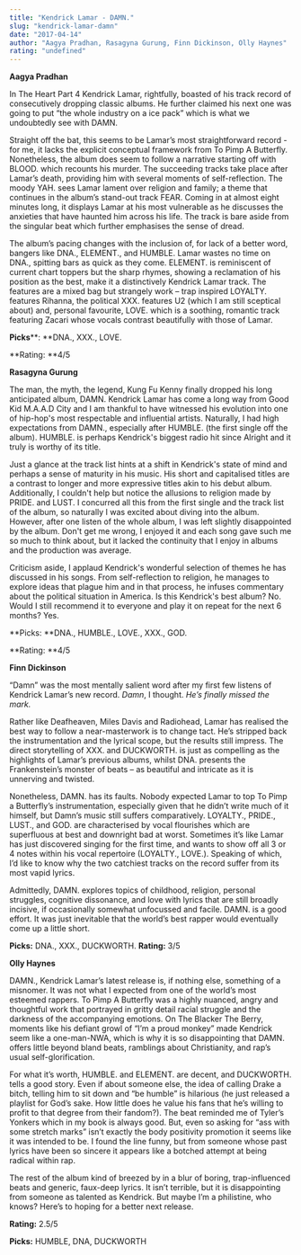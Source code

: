 ```yaml
---
title: "Kendrick Lamar - DAMN."
slug: "kendrick-lamar-damn"
date: "2017-04-14"
author: "Aagya Pradhan, Rasagyna Gurung, Finn Dickinson, Olly Haynes"
rating: "undefined"
---
```


**Aagya Pradhan**

In The Heart Part 4 Kendrick Lamar, rightfully, boasted of his track record of consecutively dropping classic albums. He further claimed his next one was going to put “the whole industry on a ice pack” which is what we undoubtedly see with DAMN.

Straight off the bat, this seems to be Lamar’s most straightforward record - for me, it lacks the explicit conceptual framework from To Pimp A Butterfly. Nonetheless, the album does seem to follow a narrative starting off with BLOOD. which recounts his murder. The succeeding tracks take place after Lamar’s death, providing him with several moments of self-reflection. The moody YAH. sees Lamar lament over religion and family; a theme that continues in the album’s stand-out track FEAR. Coming in at almost eight minutes long, it displays Lamar at his most vulnerable as he discusses the anxieties that have haunted him across his life. The track is bare aside from the singular beat which further emphasises the sense of dread.

The album’s pacing changes with the inclusion of, for lack of a better word, bangers like DNA., ELEMENT., and HUMBLE. Lamar wastes no time on DNA., spitting bars as quick as they come. ELEMENT. is reminiscent of current chart toppers but the sharp rhymes, showing a reclamation of his position as the best, make it a distinctively Kendrick Lamar track. The features are a mixed bag but strangely work – trap inspired LOYALTY. features Rihanna, the political XXX. features U2 (which I am still sceptical about) and, personal favourite, LOVE. which is a soothing, romantic track featuring Zacari whose vocals contrast beautifully with those of Lamar.

**Picks****: **DNA., XXX., LOVE.

**Rating: **4/5

**Rasagyna Gurung**

The man, the myth, the legend, Kung Fu Kenny finally dropped his long anticipated album, DAMN. Kendrick Lamar has come a long way from Good Kid M.A.A.D City and I am thankful to have witnessed his evolution into one of hip-hop's most respectable and influential artists. Naturally, I had high expectations from DAMN., especially after HUMBLE. (the first single off the album). HUMBLE. is perhaps Kendrick's biggest radio hit since Alright and it truly is worthy of its title.

Just a glance at the track list hints at a shift in Kendrick's state of mind and perhaps a sense of maturity in his music. His short and capitalised titles are a contrast to longer and more expressive titles akin to his debut album. Additionally, I couldn't help but notice the allusions to religion made by PRIDE. and LUST. I concurred all this from the first single and the track list of the album, so naturally I was excited about diving into the album. However, after one listen of the whole album, I was left slightly disappointed by the album. Don't get me wrong, I enjoyed it and each song gave such me so much to think about, but it lacked the continuity that I enjoy in albums and the production was average.

Criticism aside, I applaud Kendrick's wonderful selection of themes he has discussed in his songs. From self-reflection to religion, he manages to explore ideas that plague him and in that process, he infuses commentary about the political situation in America. Is this Kendrick's best album? No. Would I still recommend it to everyone and play it on repeat for the next 6 months? Yes.

**Picks: **DNA., HUMBLE., LOVE., XXX., GOD.

**Rating: **4/5

**Finn Dickinson**

“Damn” was the most mentally salient word after my first few listens of Kendrick Lamar’s new record. _Damn_, I thought. _He’s finally missed the mark._

Rather like Deafheaven, Miles Davis and Radiohead, Lamar has realised the best way to follow a near-masterwork is to change tact. He’s stripped back the instrumentation and the lyrical scope, but the results still impress. The direct storytelling of XXX. and DUCKWORTH. is just as compelling as the highlights of Lamar’s previous albums, whilst DNA. presents the Frankenstein’s monster of beats – as beautiful and intricate as it is unnerving and twisted.

Nonetheless, DAMN. has its faults. Nobody expected Lamar to top To Pimp a Butterfly’s instrumentation, especially given that he didn’t write much of it himself, but Damn’s music still suffers comparatively. LOYALTY., PRIDE., LUST., and GOD. are characterised by vocal flourishes which are superfluous at best and downright bad at worst. Sometimes it’s like Lamar has just discovered singing for the first time, and wants to show off all 3 or 4 notes within his vocal repertoire (LOYALTY., LOVE.). Speaking of which, I’d like to know why the two catchiest tracks on the record suffer from its most vapid lyrics.

Admittedly, DAMN. explores topics of childhood, religion, personal struggles, cognitive dissonance, and love with lyrics that are still broadly incisive, if occasionally somewhat unfocussed and facile. DAMN. is a good effort. It was just inevitable that the world’s best rapper would eventually come up a little short.

**Picks:** DNA., XXX., DUCKWORTH. **Rating:** 3/5

**Olly Haynes**

DAMN., Kendrick Lamar’s latest release is, if nothing else, something of a misnomer. It was not what I expected from one of the world’s most esteemed rappers. To Pimp A Butterfly was a highly nuanced, angry and thoughtful work that portrayed in gritty detail racial struggle and the darkness of the accompanying emotions. On The Blacker The Berry, moments like his defiant growl of “I’m a proud monkey” made Kendrick seem like a one-man-NWA, which is why it is so disappointing that DAMN. offers little beyond bland beats, ramblings about Christianity, and rap’s usual self-glorification.

For what it’s worth, HUMBLE. and ELEMENT. are decent, and DUCKWORTH. tells a good story. Even if about someone else, the idea of calling Drake a bitch, telling him to sit down and “be humble” is hilarious (he just released a playlist for God’s sake. How little does he value his fans that he’s willing to profit to that degree from their fandom?). The beat reminded me of Tyler’s Yonkers which in my book is always good. But, even so asking for “ass with some stretch marks” isn’t exactly the body positivity promotion it seems like it was intended to be. I found the line funny, but from someone whose past lyrics have been so sincere it appears like a botched attempt at being radical within rap.

The rest of the album kind of breezed by in a blur of boring, trap-influenced beats and generic, faux-deep lyrics. It isn’t terrible, but it is disappointing from someone as talented as Kendrick. But maybe I’m a philistine, who knows? Here’s to hoping for a better next release.

**Rating:** 2.5/5

**Picks:** HUMBLE, DNA, DUCKWORTH
